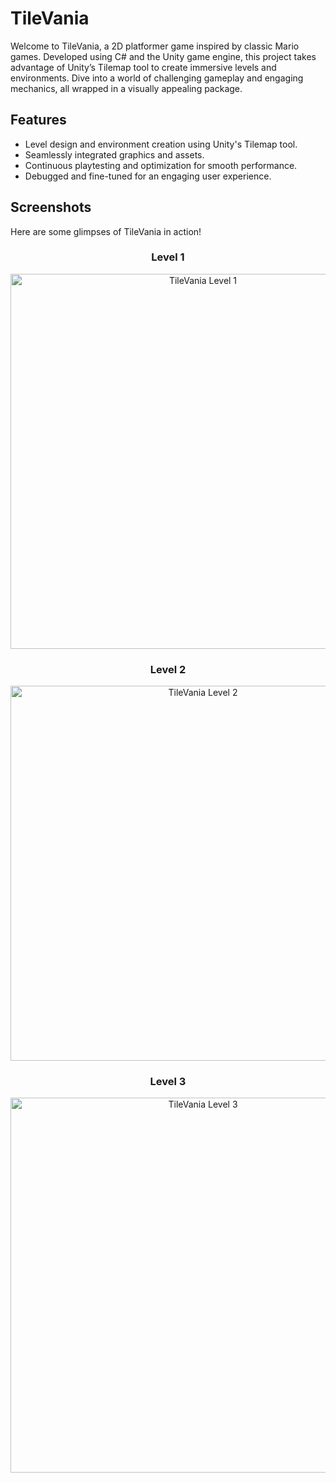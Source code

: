 # TileVania
Welcome to TileVania, a 2D platformer game inspired by classic Mario games. Developed using C# and the Unity game engine, this project takes advantage of Unity’s Tilemap tool to create immersive levels and environments. Dive into a world of challenging gameplay and engaging mechanics, all wrapped in a visually appealing package.

## Features
- Level design and environment creation using Unity's Tilemap tool.
- Seamlessly integrated graphics and assets.
- Continuous playtesting and optimization for smooth performance.
- Debugged and fine-tuned for an engaging user experience.

## Screenshots
Here are some glimpses of TileVania in action!

<div align="center">

  ### Level 1
  <img src="https://github.com/mdzdmr/TileVania/assets/155291636/41e3bd64-4ba1-4370-a9f2-bc7886a24a2a" alt="TileVania Level 1" width="600">

  ### Level 2
  <img src="https://github.com/mdzdmr/TileVania/assets/155291636/9d19cd01-96ee-48c0-bafb-b2dd031487da" alt="TileVania Level 2" width="600">

  ### Level 3
  <img src="https://github.com/mdzdmr/TileVania/assets/155291636/83d779f0-0cc5-489b-9a2a-3af47cd610bd" alt="TileVania Level 3" width="600">

</div>
